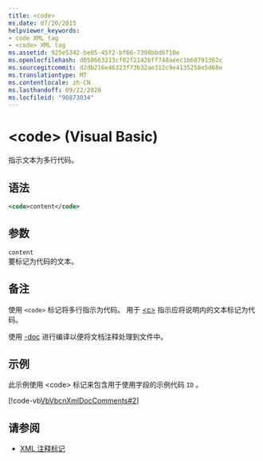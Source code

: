 ```yaml
---
title: <code>
ms.date: 07/20/2015
helpviewer_keywords:
- code XML tag
- <code> XML tag
ms.assetid: 925e5342-be05-45f2-bf66-7398bbd6710e
ms.openlocfilehash: d058663213cf02f2142bff740aeec1b60791362c
ms.sourcegitcommit: d2db216e46323f73b32ae312c9e4135258e5d68e
ms.translationtype: MT
ms.contentlocale: zh-CN
ms.lasthandoff: 09/22/2020
ms.locfileid: "90873034"
---
```

# <a name="code-visual-basic"></a>\<code> (Visual Basic)

指示文本为多行代码。  
  
## <a name="syntax"></a>语法  
  
```xml  
<code>content</code>  
```  
  
## <a name="parameters"></a>参数  

 `content`  
 要标记为代码的文本。  
  
## <a name="remarks"></a>备注  

 使用 `<code>` 标记将多行指示为代码。 用于 [\<c>](c.md) 指示应将说明内的文本标记为代码。  
  
 使用 [-doc](../../reference/command-line-compiler/doc.md) 进行编译以便将文档注释处理到文件中。  
  
## <a name="example"></a>示例  

 此示例使用 \<code> 标记来包含用于使用字段的示例代码 `ID` 。  
  
 [!code-vb[VbVbcnXmlDocComments#2](~/samples/snippets/visualbasic/VS_Snippets_VBCSharp/VbVbcnXmlDocComments/VB/Class1.vb#2)]  
  
## <a name="see-also"></a>请参阅

- [XML 注释标记](index.md)
